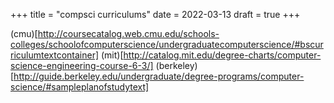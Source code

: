+++
title = "compsci curriculums"
date = 2022-03-13
draft = true
+++

(cmu)[http://coursecatalog.web.cmu.edu/schools-colleges/schoolofcomputerscience/undergraduatecomputerscience/#bscurriculumtextcontainer]
(mit)[http://catalog.mit.edu/degree-charts/computer-science-engineering-course-6-3/]
(berkeley)[http://guide.berkeley.edu/undergraduate/degree-programs/computer-science/#sampleplanofstudytext]
